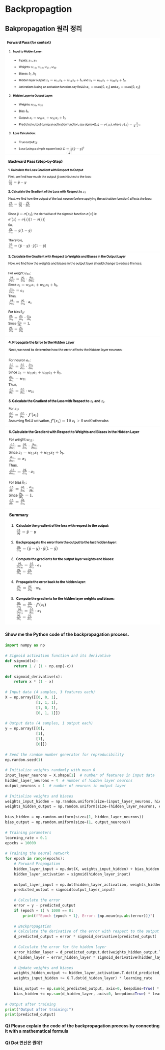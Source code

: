 # Backpropagtion 

## Bakpropagation 원리 정리 

![](./images/Backward%20Process%201.png)
![](./images/Backward%20Process%202.png)
![](./images/Backward%20Process%203.png)
![](./images/Backward%20Process%204.png)
![](./images/Backward%20Process%205.png)
![](./images/Backward%20Process%206.png)


#### Show me the Python code of the backpropagation process.

```python
import numpy as np

# Sigmoid activation function and its derivative
def sigmoid(x):
    return 1 / (1 + np.exp(-x))

def sigmoid_derivative(x):
    return x * (1 - x)

# Input data (4 samples, 3 features each)
X = np.array([[0, 0, 1],
              [1, 1, 1],
              [1, 0, 1],
              [0, 1, 1]])

# Output data (4 samples, 1 output each)
y = np.array([[0],
              [1],
              [1],
              [0]])

# Seed the random number generator for reproducibility
np.random.seed(1)

# Initialize weights randomly with mean 0
input_layer_neurons = X.shape[1]  # number of features in input data
hidden_layer_neurons = 4  # number of hidden layer neurons
output_neurons = 1  # number of neurons in output layer

# Initialize weights and biases
weights_input_hidden = np.random.uniform(size=(input_layer_neurons, hidden_layer_neurons))
weights_hidden_output = np.random.uniform(size=(hidden_layer_neurons, output_neurons))

bias_hidden = np.random.uniform(size=(1, hidden_layer_neurons))
bias_output = np.random.uniform(size=(1, output_neurons))

# Training parameters
learning_rate = 0.1
epochs = 10000

# Training the neural network
for epoch in range(epochs):
    # Forward Propagation
    hidden_layer_input = np.dot(X, weights_input_hidden) + bias_hidden
    hidden_layer_activation = sigmoid(hidden_layer_input)

    output_layer_input = np.dot(hidden_layer_activation, weights_hidden_output) + bias_output
    predicted_output = sigmoid(output_layer_input)

    # Calculate the error
    error = y - predicted_output
    if (epoch + 1) % 1000 == 0:
        print(f"Epoch {epoch + 1}, Error: {np.mean(np.abs(error))}")

    # Backpropagation
    # Calculate the derivative of the error with respect to the output
    d_predicted_output = error * sigmoid_derivative(predicted_output)

    # Calculate the error for the hidden layer
    error_hidden_layer = d_predicted_output.dot(weights_hidden_output.T)
    d_hidden_layer = error_hidden_layer * sigmoid_derivative(hidden_layer_activation)

    # Update weights and biases
    weights_hidden_output += hidden_layer_activation.T.dot(d_predicted_output) * learning_rate
    weights_input_hidden += X.T.dot(d_hidden_layer) * learning_rate

    bias_output += np.sum(d_predicted_output, axis=0, keepdims=True) * learning_rate
    bias_hidden += np.sum(d_hidden_layer, axis=0, keepdims=True) * learning_rate

# Output after training
print("Output after training:")
print(predicted_output)

```

#### Q) Please explain the code of the backpropagation process by connecting it with a mathematical formula

#### Q) Dot 연산은 뭔데? 

